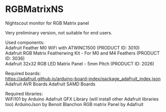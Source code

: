 # RGBMatrixNS
Nightscout monitor for RGB Matrix panel

Very preliminary version, not suitable for end users.

Used components:  
Adafruit Feather M0 WiFi with ATWINC1500 (PRODUCT ID: 3010)  
Adafruit RGB Matrix Featherwing Kit - For M0 and M4 Feathers (PRODUCT ID: 3036)  
Adafruit 32x32 RGB LED Matrix Panel - 5mm Pitch (PRODUCT ID: 2026)  

Required boards:  
https://adafruit.github.io/arduino-board-index/package_adafruit_index.json
Adafruit AVR Boards
Adafruit SAMD Boards

Required libraries:  
WiFi101 by Arduino
Adafruit GFX Library (will install other Adafruit libraries too)
ArduinoJson by Benoit Blanchon
RGB matrix Panel by Adafruit
